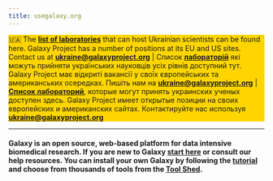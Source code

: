 ```yaml
---
title: usegalaxy.org
---
```


<div class="alert trim-p mt-2" style="background: #FFD500;">

🇺🇦 The **[list of laboratories][ua-table]** that can host Ukrainian scientists can be found here. Galaxy Project has a number of positions at its EU and US sites. Contact us at **[ukraine@galaxyproject.org][ua-mail]** | Список **[лабораторій][ua-table]** які можуть прийняти українських науковців усіх рівнів доступний тут. Galaxy Project має відкриті вакансії у своīх європейських та американських осередках. Пишіть нам на **[ukraine@galaxyproject.org][ua-mail]** | **[Cписок лабораторий][ua-table]**, которые могут принять украинских ученых доступен здесь. Galaxy Project имеет открытые позиции на своих европейских и американских сайтах. Контактируйте нас используя **[ukraine@galaxyproject.org][ua-mail]**

</div>

---

#### **Galaxy** is an open source, web-based platform for data intensive biomedical research. If you are new to Galaxy [start here][galaxy-101] or consult our <a id="toggleHelp">help resources</a>. You can install your own Galaxy by following the [tutorial][get-galaxy] and choose from thousands of tools from the [Tool Shed](https://galaxyproject.org/admin/tools/add-tool-from-toolshed-tutorial).

[ua-table]: https://bit.ly/ua-table
[ua-form]: https://bit.ly/ua-form
[ua-mail]: mailto:ukraine@galaxyproject.org?subject="Galaxy-UA"
[galaxy-101]: https://usegalaxy.org/galaxy101
[get-galaxy]: http://getgalaxy.org
